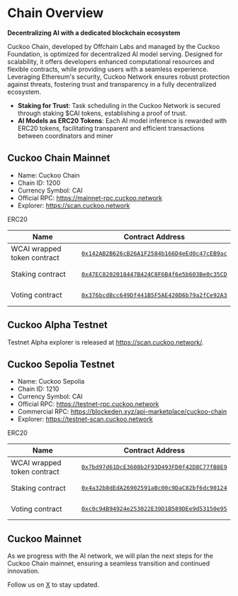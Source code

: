 # Chain Overview

**Decentralizing AI with a dedicated blockchain ecosystem**

Cuckoo Chain, developed by Offchain Labs and managed by the Cuckoo Foundation, is optimized for decentralized AI model serving. Designed for scalability, it offers developers enhanced computational resources and flexible contracts, while providing users with a seamless experience. Leveraging Ethereum's security, Cuckoo Network ensures robust protection against threats, fostering trust and transparency in a fully decentralized ecosystem.


- **Staking for Trust**: Task scheduling in the Cuckoo Network is secured through staking $CAI tokens, establishing a proof of trust.
- **AI Models as ERC20 Tokens**: Each AI model inference is rewarded with ERC20 tokens, facilitating transparent and efficient transactions between coordinators and miner

## Cuckoo Chain Mainnet

* Name: Cuckoo Chain
* Chain ID: 1200
* Currency Symbol: CAI
* Official RPC: https://mainnet-rpc.cuckoo.network
* Explorer: https://scan.cuckoo.network

ERC20

| Name                        | Contract Address                                                                                                                                |
| --------------------------- |-------------------------------------------------------------------------------------------------------------------------------------------------|
| WCAI wrapped token contract | <pre>[0x142AB2B626cB26A1F2584b166D4eEd0c47cEB9ac](https://scan.cuckoo.network/address/0x142AB2B626cB26A1F2584b166D4eEd0c47cEB9ac)</pre> |
| Staking contract            | <pre>[0x47EC8202018447B424C8F6B4f6e5b603Be0c35CD](https://scan.cuckoo.network/address/0x47EC8202018447B424C8F6B4f6e5b603Be0c35CD)</pre> |
| Voting contract             | <pre>[0x376bcdBcc649Df441B5F5AE420D6b79a2fCe92A3](https://scan.cuckoo.network/address/0x376bcdBcc649Df441B5F5AE420D6b79a2fCe92A3)</pre> |




## Cuckoo Alpha Testnet

Testnet Alpha explorer is released at https://scan.cuckoo.network/.


## Cuckoo Sepolia Testnet

* Name: Cuckoo Sepolia
* Chain ID: 1210
* Currency Symbol: CAI
* Official RPC: https://testnet-rpc.cuckoo.network
* Commercial RPC: https://blockeden.xyz/api-marketplace/cuckoo-chain
* Explorer: https://testnet-scan.cuckoo.network

ERC20

| Name                        | Contract Address                                             |
|-----------------------------| ------------------------------------------------------------ |
| WCAI wrapped token contract | <pre>[0x7bd97d61DcE3608b2F93D493FD0f42D8C77fB8E9](https://testnet-scan.cuckoo.network/address/0x7bd97d61DcE3608b2F93D493FD0f42D8C77fB8E9/)</pre> |
| Staking contract            | <pre>[0x4a32b8dEdA26902591aBc00c9DaC82bf6dc90124](https://testnet-scan.cuckoo.network/address/0x4a32b8dEdA26902591aBc00c9DaC82bf6dc90124/)</pre> |
| Voting contract             | <pre>[0xc0c94B94924e253022E39D1B589DEe9d53150e95](https://testnet-scan.cuckoo.network/address/0xbf4D6eE528f2F7BE1A04AA280e5E27Be15897c9e)</pre> |


## Cuckoo Mainnet

As we progress with the AI network, we will plan the next steps for the Cuckoo Chain mainnet, ensuring a seamless transition and continued innovation.

Follow us on [X](https://cuckoo.network/x) to stay updated.
